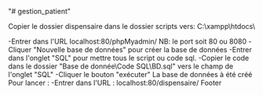 "# gestion_patient" 

Copier le dossier dispensaire dans le dossier scripts vers:
C:\xampp\htdocs\

-Entrer dans l'URL localhost:80/phpMyadmin/
NB: le port soit 80 ou 8080
-Cliquer "Nouvelle base de données" pour créer la base de données 
-Entrer dans l'onglet "SQL" pour mettre tous le script ou code sql. 
-Copier le code dans le dossier "Base de donnée\Code SQL\BD.sql" vers le champ de l'onglet "SQL" 
-Cliquer le bouton "exécuter" 
La base de données à été créé
Pour lancer :
-Entrer dans l'URL : localhost:80/dispensaire/
Footer

